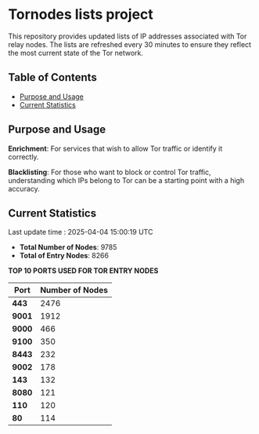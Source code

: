 # Tornodes lists project

This repository provides updated lists of IP addresses associated with Tor relay nodes. The lists are refreshed every 30 minutes to ensure they reflect the most current state of the Tor network.

## Table of Contents

- [Purpose and Usage](#purpose-and-usage)
- [Current Statistics](#current-statistics)


## Purpose and Usage

**Enrichment**: For services that wish to allow Tor traffic or identify it correctly.

**Blacklisting**: For those who want to block or control Tor traffic, understanding which IPs belong to Tor can be a starting point with a high accuracy.

## Current Statistics

Last update time : 2025-04-04 15:00:19 UTC

- **Total Number of Nodes**: 9785
- **Total of Entry Nodes**: 8266

**TOP 10 PORTS USED FOR TOR ENTRY NODES**

| **Port** | **Number of Nodes** |
|------|-----------------|
| **443**   | 2476  |
| **9001**   | 1912  |
| **9000**   | 466  |
| **9100**   | 350  |
| **8443**   | 232  |
| **9002**   | 178  |
| **143**   | 132  |
| **8080**   | 121  |
| **110**   | 120  |
| **80**   | 114  |

